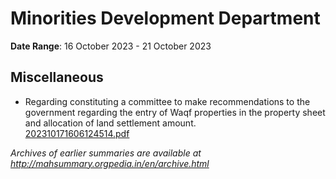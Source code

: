 # Minorities Development Department

**Date Range**: 16 October 2023 - 21 October 2023


## Miscellaneous
- Regarding constituting a committee to make recommendations to the government regarding the entry of Waqf properties in the property sheet and allocation of land settlement amount.\
  [202310171606124514.pdf](https://gr.maharashtra.gov.in/Site/Upload/Government%20Resolutions/English/202310171606124514.pdf)


*Archives of earlier summaries are available at http://mahsummary.orgpedia.in/en/archive.html*
